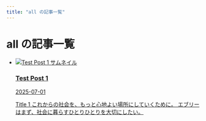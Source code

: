 ```yaml
---
title: "all の記事一覧"
---
```


# all の記事一覧

<ul class="tag-post-cards">
  <li class="tag-post-card">
    <a href="/posts/blog1" class="tag-post-link">
      <div class="tag-post-thumbnail-wrapper">
        <img src="/images/icon.jpeg" alt="Test Post 1 サムネイル" class="tag-post-thumbnail" />
      </div>
      <div class="tag-post-content">
        <h3 class="tag-post-title">Test Post 1</h3>
        <time class="tag-post-date">2025-07-01</time>
        <p class="tag-post-excerpt">Title 1  これからの社会を、もっと心地よい場所にしていくために。 エブリーはまず、社会に暮らすひとりひとりを大切にしたい。</p>
      </div>
    </a>
  </li>
</ul>
